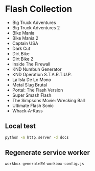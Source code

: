 # Flash Collection

- Big Truck Adventures
- Big Truck Adventures 2
- Bike Mania
- Bike Mania 2
- Captain USA
- Dark Cut
- Dirt Bike
- Dirt Bike 2
- Inside The Firewall
- KND Numbuh Generator
- KND Operation S.T.A.R.T.U.P.
- La Isla De Lo Mono
- Metal Slug Brutal
- Portal: The Flash Version
- Super Smash Flash
- The Simpsons Movie: Wrecking Ball
- Ultimate Flash Sonic
- Whack-A-Kass

## Local test

```bash
python -m http.server -d docs
```

## Regenerate service worker

```bash
workbox generateSW workbox-config.js
```
